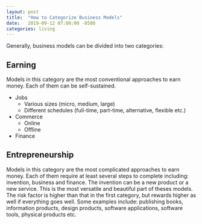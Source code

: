 ```yaml
---
layout: post
title:  "How to Categorize Business Models"
date:   2019-09-12 07:00:00 -0500
categories: living
---
```


Generally, business models can be divided into two categories:

## Earning

Models in this category are the most conventional approaches to earn money. Each of them can be self-sustained.

* Jobs
  * Various sizes (micro, medium, large)
  * Different schedules (full-time, part-time, alternative, flexible etc.)
* Commerce
  * Online
  * Offline
* Finance

## Entrepreneurship

Models in this category are the most complicated approaches to earn money.
Each of them require at least several steps to complete including: invention, business and finance.
The invention can be a new product or a new service. This is the most versatile and beautiful part of theses models.
The risk factor is higher than that in the first category, but rewards higher as well if everything goes well.
Some examples include: publishing books, information products, design products, software applications, software tools, physical products etc.
